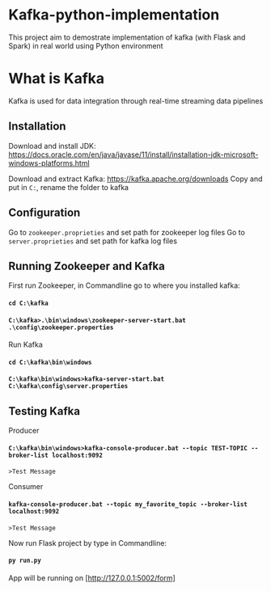 # Kafka-python-implementation
This project aim to demostrate implementation of kafka (with Flask and Spark) in real world using Python environment

# What is Kafka
Kafka is used for data integration through real-time streaming data pipelines 

## Installation
Download and install JDK: https://docs.oracle.com/en/java/javase/11/install/installation-jdk-microsoft-windows-platforms.html

Download and extract Kafka: https://kafka.apache.org/downloads
Copy and put in `C:`, rename the folder to kafka

## Configuration
Go to `zookeeper.proprieties` and set path for zookeeper log files
Go to `server.proprieties` and set path for kafka log files

## Running Zookeeper and Kafka
First run Zookeeper, in Commandline go to where you installed kafka:
#### `cd C:\kafka`
#### `C:\kafka>.\bin\windows\zookeeper-server-start.bat .\config\zookeeper.properties`

Run Kafka
#### `cd C:\kafka\bin\windows`
#### `C:\kafka\bin\windows>kafka-server-start.bat C:\kafka\config\server.properties`

## Testing Kafka
Producer
#### `C:\kafka\bin\windows>kafka-console-producer.bat --topic TEST-TOPIC --broker-list localhost:9092`
`>Test Message`

Consumer
#### `kafka-console-producer.bat --topic my_favorite_topic --broker-list localhost:9092`
`>Test Message`

Now run Flask project by type in Commandline:
#### `py run.py`

App will be running on [http://127.0.0.1:5002/form]